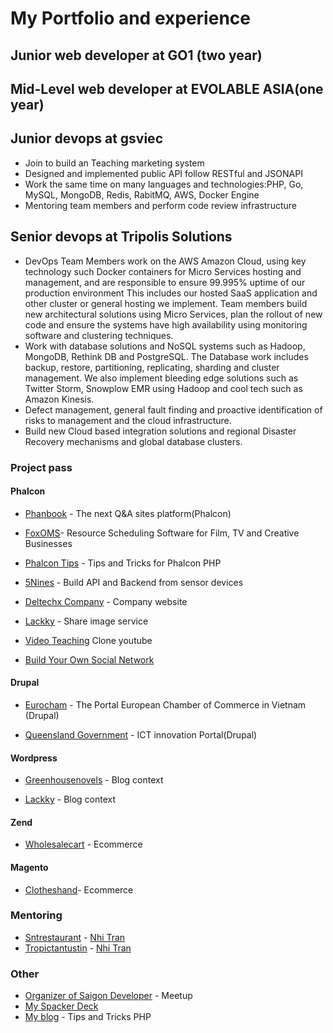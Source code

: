 # My Portfolio and experience
## Junior web developer at GO1 (two year)
## Mid-Level web developer at EVOLABLE ASIA(one year)
## Junior devops at gsviec
- Join to build an Teaching marketing system
- Designed and implemented public API follow RESTful and JSONAPI
- Work the same time on many languages and technologies:PHP, Go, MySQL, MongoDB, Redis, RabitMQ,  AWS, Docker Engine 
- Mentoring team members and perform code review infrastructure
## Senior devops at Tripolis Solutions
- DevOps Team Members work on the AWS Amazon Cloud, using key technology such Docker containers for Micro Services hosting and management, and are responsible to ensure 99.995% uptime of our production environment This includes our hosted SaaS application and other cluster or general hosting we implement. Team members build new architectural solutions using Micro Services, plan the rollout of new code and ensure the systems have high availability using monitoring software and clustering techniques.
- Work with database solutions and NoSQL systems such as Hadoop, MongoDB, Rethink DB and PostgreSQL. The Database work includes backup, restore, partitioning, replicating, sharding and cluster management. We also implement bleeding edge solutions such as Twitter Storm, Snowplow EMR using Hadoop and cool tech such as Amazon Kinesis.
- Defect management, general fault finding and proactive identification of risks to management and the cloud infrastructure.
- Build new Cloud based integration solutions and regional Disaster Recovery mechanisms and global database clusters.

### Project pass

  #### Phalcon
  
  - [Phanbook](http://phanbook.com) - The next Q&A sites platform(Phalcon)

  - [FoxOMS](https://www.foxoms.com/)- Resource Scheduling Software for Film, TV and Creative Businesses

  - [Phalcon Tips](http://phalcontip.com) - Tips and Tricks for Phalcon PHP

  - [5Nines](http://5nines.co.za/) - Build API and Backend from sensor devices

  - [Deltechx Company](http://deltechx.com) - Company website

  - [Lackky](https://lackky.com) - Share image service

  - [Video Teaching](http://gsviec.com) Clone youtube
  
  - [Build Your Own Social Network](https://www.socialveo.com)

  #### Drupal

  - [Eurocham](http://www.eurochamvn.org/) - The Portal European Chamber of Commerce in Vietnam (Drupal)

  - [Queensland Government](https://www.qld.gov.au/) - ICT innovation Portal(Drupal)

  #### Wordpress

  - [Greenhousenovels](http://greenhousenovels.com/) - Blog context

  - [Lackky](https://lackky.com/blog) - Blog context

  #### Zend

  - [Wholesalecart](http://www.wholesale-cart.com/) - Ecommerce
  
  #### Magento
  - [Clotheshand](http://clotheshand.com/)- Ecommerce
  

### Mentoring

- [Sntrestaurant](http://sntrestaurant.com) - [Nhi Tran](https://github.com/stackphysics)
- [Tropictantustin](http://tropictantustin.athosdevelopment.com/) - [Nhi Tran](https://github.com/stackphysics)


### Other

- [Organizer of Saigon Developer](http://www.meetup.com/Engineers-Saigon/) - Meetup
- [My Spacker Deck](https://speakerdeck.com/duythien)
- [My blog](http://ama.phanbook.com) - Tips and Tricks PHP
